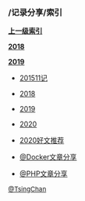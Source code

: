 ### /记录分享/索引


**[上一级索引]()**

**[2018](/记录分享/2018/)**

**[2019](/记录分享/2019/)**

- [201511记](/记录分享/201511记)

- [2018](/记录分享/2018)

- [2019](/记录分享/2019)

- [2020](/记录分享/2020)

- [2020好文推荐](/记录分享/2020好文推荐)

- [@Docker文章分享](/记录分享/@Docker文章分享)

- [@PHP文章分享](/记录分享/@PHP文章分享)


<font size=2 color='grey'> [@TsingChan](https://github.com/tsingchan) </font>

